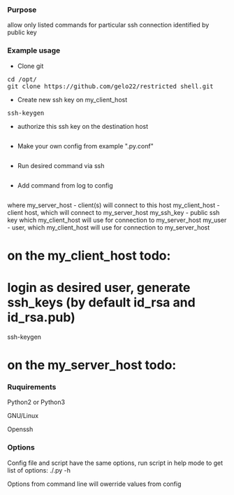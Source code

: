 ### Purpose

allow only listed commands for particular ssh connection identified by public key

### Example usage

- Clone git
<pre>
cd /opt/
git clone https://github.com/gelo22/restricted_shell.git
</pre>
- Create new ssh key on my_client_host
<pre>
ssh-keygen
</pre>
- authorize this ssh key on the destination host
<pre>
</pre>
- Make your own config from example ".py.conf"
<pre>
</pre>
- Run desired command via ssh
<pre>
</pre>
- Add command from log to config
<pre>
</pre>

where
my_server_host - client(s) will connect to this host
my_client_host - client host, which will connect to my_server_host
my_ssh_key - public ssh key which my_client_host will use for connection to my_server_host
my_user - user, which my_client_host will use for connection to my_server_host

# on the my_client_host todo:
# login as desired user, generate ssh_keys (by default id_rsa and id_rsa.pub)
ssh-keygen

# on the my_server_host todo:

### Ruquirements

Python2 or Python3

GNU/Linux

Openssh

### Options

Config file and script have the same options, run script in help mode to get list of options:
./.py -h

Options from command line will owerride values from config

